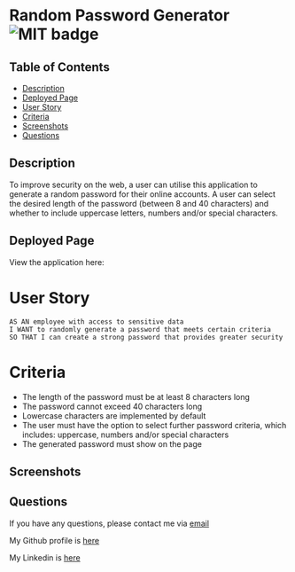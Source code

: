 # Random Password Generator ![MIT badge](https://img.shields.io/badge/MIT-license-green)

## Table of Contents

- [Description](#description)
- [Deployed Page](#deployed-page)
- [User Story](#user-story)
- [Criteria](#criteria)
- [Screenshots](#screenshots)
- [Questions](#questions)

## Description

To improve security on the web, a user can utilise this application to generate a random password for their online accounts. A user can select the desired length of the password (between 8 and 40 characters) and whether to include uppercase letters, numbers and/or special characters.

## Deployed Page

View the application here:

# User Story

```
AS AN employee with access to sensitive data
I WANT to randomly generate a password that meets certain criteria
SO THAT I can create a strong password that provides greater security
```

# Criteria

- The length of the password must be at least 8 characters long
- The password cannot exceed 40 characters long
- Lowercase characters are implemented by default
- The user must have the option to select further password criteria, which includes: uppercase, numbers and/or special characters
- The generated password must show on the page

## Screenshots

## Questions

If you have any questions, please contact me via [email](sophiapwall@yahoo.co.uk)

My Github profile is [here](https://github.com/sophia4422)

My Linkedin is [here](https://www.linkedin.com/in/sophia-wall/)
